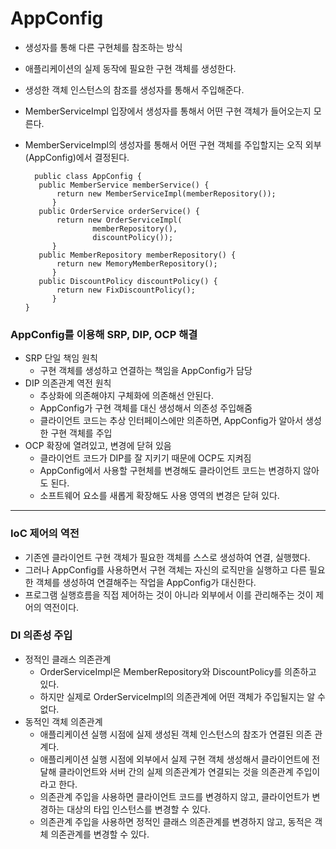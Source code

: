 # AppConfig

- 생성자를 통해 다른 구현체를 참조하는 방식
- 애플리케이션의 실제 동작에 필요한 구현 객체를 생성한다.
- 생성한 객체 인스턴스의 참조를 생성자를 통해서 주입해준다.
- MemberServiceImpl 입장에서 생성자를 통해서 어떤 구현 객체가 들어오는지 모른다.
- MemberServiceImpl의 생성자를 통해서 어떤 구현 객체를 주입할지는 오직 외부(AppConfig)에서 결정된다.
 
  ```
    public class AppConfig {
     public MemberService memberService() {
         return new MemberServiceImpl(memberRepository());
		}
     public OrderService orderService() {
         return new OrderServiceImpl(
                 memberRepository(),
                 discountPolicy());
		}
     public MemberRepository memberRepository() {
         return new MemoryMemberRepository();
		}
     public DiscountPolicy discountPolicy() {
         return new FixDiscountPolicy();
		}
  }
    ```

### AppConfig를 이용해 SRP, DIP, OCP 해결
  - SRP 단일 책임 원칙
    - 구현 객체를 생성하고 연결하는 책임을 AppConfig가 담당
  - DIP 의존관계 역전 원칙
    - 추상화에 의존해야지 구체화에 의존해선 안된다.
    - AppConfig가 구현 객체를 대신 생성해서 의존성 주입해줌
    - 클라이언트 코드는 추상 인터페이스에만 의존하면, AppConfig가 알아서 생성한 구현 객체를 주입
  - OCP 확장에 열려있고, 변경에 닫혀 있음
    - 클라이언트 코드가 DIP를 잘 지키기 때문에 OCP도 지켜짐
    - AppConfig에서 사용할 구현체를 변경해도 클라이언트 코드는 변경하지 않아도 된다.
    - 소프트웨어 요소를 새롭게 확장해도 사용 영역의 변경은 닫혀 있다.

---
### IoC 제어의 역전
- 기존엔 클라이언트 구현 객체가 필요한 객체를 스스로 생성하여 연결, 실행했다.
- 그러나 AppConfig를 사용하면서 구현 객체는 자신의 로직만을 실행하고 다른 필요한 객체를 생성하여 연결해주는 작업을 AppConfig가 대신한다.
- 프로그램 실행흐름을 직접 제어하는 것이 아니라 외부에서 이를 관리해주는 것이 제어의 역전이다.

### DI 의존성 주입
- 정적인 클래스 의존관계
  - OrderServiceImpl은 MemberRepository와 DiscountPolicy를 의존하고 있다.
  - 하지만 실제로 OrderServiceImpl의 의존관계에 어떤 객체가 주입될지는 알 수 없다.
- 동적인 객체 의존관계
  - 애플리케이션 실행 시점에 실제 생성된 객체 인스턴스의 참조가 연결된 의존 관계다.
  - 애플리케이션 실행 시점에 외부에서 실제 구현 객체 생성해서 클라이언트에 전달해 클라이언트와 서버 간의 실제 의존관계가 연결되는 것을 의존관계 주입이라고 한다.
  - 의존관계 주입을 사용하면 클라이언트 코드를 변경하지 않고, 클라이언트가 변경하는 대상의 타입 인스턴스를 변경할 수 있다.
  - 의존관계 주입을 사용하면 정적인 클래스 의존관계를 변경하지 않고, 동적은 객체 의존관계를 변경할 수 있다.
